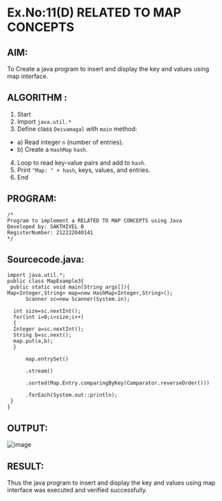 # Ex.No:11(D) RELATED TO MAP CONCEPTS

## AIM:
To Create a java program to insert and display the key and values using map interface.

## ALGORITHM :

1.	Start
2.	Import `java.util.*`
3.	Define class `Deivamagal` with `main` method:
-	a) Read integer `n` (number of entries).
-	b) Create a `HashMap` `hash`.
4.	Loop to read key-value pairs and add to `hash`.
5.	Print `"Map: " + hash`, keys, values, and entries.
6.	End




## PROGRAM:
 ```
/*
Program to implement a RELATED TO MAP CONCEPTS using Java
Developed by: SAKTHIVEL B
RegisterNumber: 212222040141
*/
```

## Sourcecode.java:

```
import java.util.*;  
public class MapExample3{  
 public static void main(String args[]){  
Map<Integer,String> map=new HashMap<Integer,String>();          
      Scanner sc=new Scanner(System.in);
  
  int size=sc.nextInt();
  for(int i=0;i<size;i++)
  {
  Integer a=sc.nextInt();
  String b=sc.next();
  map.put(a,b);  
  }   

      map.entrySet()  
       
      .stream()  
   
      .sorted(Map.Entry.comparingByKey(Comparator.reverseOrder())) 

      .forEach(System.out::println);  
 }  
}
```





## OUTPUT:


![image](https://github.com/user-attachments/assets/c7d9c468-53b4-414a-bdf6-c0719e84c9d4)

## RESULT:
Thus the java program to insert and display the key and values using map interface was  executed and verified successfully.


